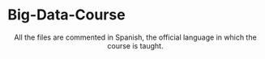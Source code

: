 # Big-Data-Course

<div align="center">
All the files are commented in Spanish, the official language in which the course is taught.
</div>
